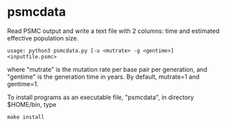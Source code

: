 # psmcdata
Read PSMC output and write a text file with 2 columns: time and
estimated effective population size.

    usage: python3 psmcdata.py [-u <mutrate> -g <gentime>] <inputfile.psmc>

where "mutrate" is the mutation rate per base pair per generation, and
"gentime" is the generation time in years. By default, mutrate=1 and
gentime=1.

To install programs as an executable file, "psmcdata", in directory
$HOME/bin, type

    make install




